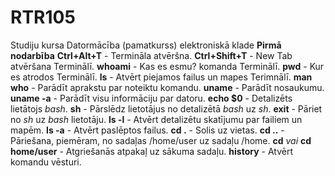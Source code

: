 # RTR105
Studiju kursa Datormācība (pamatkurss) elektroniskā klade
__Pirmā nodarbība__
**Ctrl+Alt+T** - Termināla atvēršna.
**Ctrl+Shift+T** - New Tab atvēršana Terminālī.
**whoami** - Kas es esmu? komanda Terminālī.
**pwd** - Kur es atrodos Terminālī.
**ls** - Atvērt piejamos failus un mapes Terimnālī.
**man who** - Parādīt aprakstu par noteiktu komandu.
**uname** - Parādīt nosaukumu.
**uname -a** - Parādīt visu informāciju par datoru.
**echo $0** - Detalizēts lietātojs _bash_.
**sh** - Pārslēdz lietotājus no detalizētā _bash_ uz _sh_.
**exit** - Pāriet no _sh_ uz _bash_ lietotāju.
**ls -l** - Atvērt detalizētu skatījumu par failiem un mapēm.
**ls -a** - Atvērt paslēptos failus.
**cd .** - Solis uz vietas.
**cd ..** - Pāriešana, piemēram, no sadaļas /home/user uz sadaļu /home.
**cd** _vai_ **cd home/user** - Atgriešanās atpakaļ uz sākuma sadaļu.
**history** - Atvērt komandu vēsturi.
